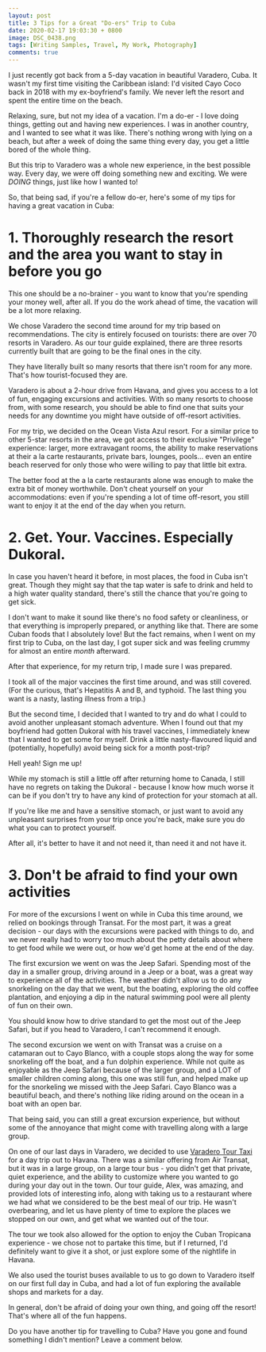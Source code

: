 ```yaml
---
layout: post
title: 3 Tips for a Great "Do-ers" Trip to Cuba
date: 2020-02-17 19:03:30 + 0800
image: DSC_0438.png
tags: [Writing Samples, Travel, My Work, Photography]
comments: true
---
```

I just recently got back from a 5-day vacation in beautiful Varadero, Cuba. It wasn't my first time visiting the Caribbean island: I'd visited Cayo Coco back in 2018 with my ex-boyfriend's family. We never left the resort and spent the entire time on the beach.

Relaxing, sure, but not my idea of a vacation. I'm a do-er - I love doing things, getting out and having new experiences. I was in another country, and I wanted to see what it was like. There's nothing wrong with lying on a beach, but after a week of doing the same thing every day, you get a little bored of the whole thing.

But this trip to Varadero was a whole new experience, in the best possible way. Every day, we were off doing something new and exciting. We were <i>DOING</i> things, just like how I wanted to!

So, that being sad, if you're a fellow do-er, here's some of my tips for having a great vacation in Cuba:

# 1. Thoroughly research the resort and the area you want to stay in before you go #
This one should be a no-brainer - you want to know that you're spending your money well, after all. If you do the work ahead of time, the vacation will be a lot more relaxing.

We chose Varadero the second time around for my trip based on recommendations. The city is entirely focused on tourists: there are over 70 resorts in Varadero. As our tour guide explained, there are three resorts currently built that are going to be the final ones in the city.

They have literally built so many resorts that there isn't room for any more. That's how tourist-focused they are.

Varadero is about a 2-hour drive from Havana, and gives you access to a lot of fun, engaging excursions and activities. With so many resorts to choose from, with some research, you should be able to find one that suits your needs for any downtime you might have outside of off-resort activities.

For my trip, we decided on the Ocean Vista Azul resort. For a similar price to other 5-star resorts in the area, we got access to their exclusive "Privilege" experience: larger, more extravagant rooms, the ability to make reservations at their a la carte restaurants, private bars, lounges, pools... even an entire beach reserved for only those who were willing to pay that little bit extra.

The better food at the a la carte restaurants alone was enough to make the extra bit of money worthwhile. Don't cheat yourself on your accommodations: even if you're spending a lot of time off-resort, you still want to enjoy it at the end of the day when you return.

# 2. Get. Your. Vaccines. Especially Dukoral. #
In case you haven't heard it before, in most places, the food in Cuba isn't great. Though they might say that the tap water is safe to drink and held to a high water quality standard, there's still the chance that you're going to get sick.

I don't want to make it sound like there's no food safety or cleanliness, or that everything is improperly prepared, or anything like that. There are some Cuban foods that I absolutely love! But the fact remains, when I went on my first trip to Cuba, on the last day, I got super sick and was feeling crummy for almost an entire <i>month</i> afterward.

After that experience, for my return trip, I made sure I was prepared.

I took all of the major vaccines the first time around, and was still covered. (For the curious, that's Hepatitis A and B, and typhoid. The last thing you want is a nasty, lasting illness from a trip.)

But the second time, I decided that I wanted to try and do what I could to avoid another unpleasant stomach adventure. When I found out that my boyfriend had gotten Dukoral with his travel vaccines, I immediately knew that I wanted to get some for myself. Drink a little nasty-flavoured liquid and (potentially, hopefully) avoid being sick for a month post-trip?

Hell yeah! Sign me up!

While my stomach is still a little off after returning home to Canada, I still have no regrets on taking the Dukoral - because I know how much worse it can be if you don't try to have any kind of protection for your stomach at all.

If you're like me and have a sensitive stomach, or just want to avoid any unpleasant surprises from your trip once you're back, make sure you do what you can to protect yourself.

After all, it's better to have it and not need it, than need it and not have it.

# 3. Don't be afraid to find your own activities #
For more of the excursions I went on while in Cuba this time around, we relied on bookings through Transat. For the most part, it was a great decision - our days with the excursions were packed with things to do, and we never really had to worry too much about the petty details about where to get food while we were out, or how we'd get home at the end of the day.

The first excursion we went on was the Jeep Safari. Spending most of the day in a smaller group, driving around in a Jeep or a boat, was a great way to experience all of the activities. The weather didn't allow us to do any snorkeling on the day that we went, but the boating, exploring the old coffee plantation, and enjoying a dip in the natural swimming pool were all plenty of fun on their own.

You should know how to drive standard to get the most out of the Jeep Safari, but if you head to Varadero, I can't recommend it enough.

The second excursion we went on with Transat was a cruise on a catamaran out to Cayo Blanco, with a couple stops along the way for some snorkeling off the boat, and a fun dolphin experience. While not quite as enjoyable as the Jeep Safari because of the larger group, and a LOT of smaller children coming along, this one was still fun, and helped make up for the snorkeling we missed with the Jeep Safari. Cayo Blanco was a beautiful beach, and there's nothing like riding around on the ocean in a boat with an open bar.

That being said, you can still a great excursion experience, but without some of the annoyance that might come with travelling along with a large group.

On one of our last days in Varadero, we decided to use [Varadero Tour Taxi](https://www.varaderotourtaxi.com/) for a day trip out to Havana. There was a similar offering from Air Transat, but it was in a large group, on a large tour bus - you didn't get that private, quiet experience, and the ability to customize where you wanted to go during your day out in the town. Our tour guide, Alex, was amazing, and provided lots of interesting info, along with taking us to a restaurant where we had what we considered to be the best meal of our trip. He wasn't overbearing, and let us have plenty of time to explore the places we stopped on our own, and get what we wanted out of the tour.

The tour we took also allowed for the option to enjoy the Cuban Tropicana experience - we chose not to partake this time, but if I returned, I'd definitely want to give it a shot, or just explore some of the nightlife in Havana.

We also used the tourist buses available to us to go down to Varadero itself on our first full day in Cuba, and had a lot of fun exploring the available shops and markets for a day.

In general, don't be afraid of doing your own thing, and going off the resort! That's where all of the fun happens.


Do you have another tip for travelling to Cuba? Have you gone and found something I didn't mention? Leave a comment below.
